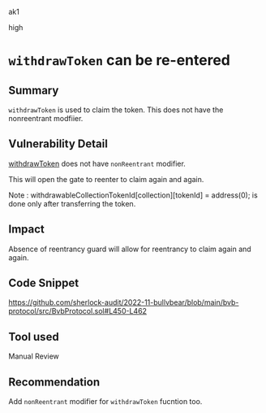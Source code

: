 ak1

high

# `withdrawToken` can be re-entered

## Summary
`withdrawToken` is used to claim the token.
This does not have the nonreentrant modfiier.

## Vulnerability Detail

[withdrawToken](https://github.com/sherlock-audit/2022-11-bullvbear/blob/main/bvb-protocol/src/BvbProtocol.sol#L450-L462) does not have `nonReentrant` modifier.

This will open the gate to reenter to claim again and again.

Note :  withdrawableCollectionTokenId[collection][tokenId] = address(0); is done only after transferring the token. 


## Impact

Absence of reentrancy guard will allow for reentrancy to claim again and again.

## Code Snippet

https://github.com/sherlock-audit/2022-11-bullvbear/blob/main/bvb-protocol/src/BvbProtocol.sol#L450-L462

## Tool used

Manual Review

## Recommendation
Add `nonReentrant` modifier for `withdrawToken` fucntion too. 
